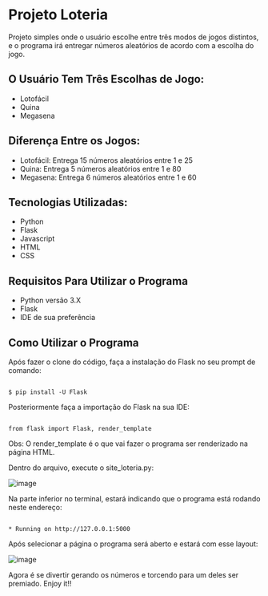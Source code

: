 <h1>Projeto Loteria</h1>
Projeto simples onde o usuário escolhe entre três modos de jogos distintos, e o programa irá entregar números aleatórios de acordo com a escolha do jogo.


<h2>O Usuário Tem Três Escolhas de Jogo:</h2>

- Lotofácil
- Quina
- Megasena

<h2>Diferença Entre os Jogos:</h2>

- Lotofácil: Entrega 15 números aleatórios entre 1 e 25
- Quina: Entrega 5 números aleatórios entre 1 e 80
- Megasena: Entrega 6 números aleatórios entre 1 e 60

<h2>Tecnologias Utilizadas:</h2>

- Python
- Flask
- Javascript
- HTML
- CSS

<h2>Requisitos Para Utilizar o Programa</h2>

- Python versão 3.X
- Flask 
- IDE de sua preferência

<h2>Como Utilizar o Programa</h2>

Após fazer o clone do código, faça a instalação do Flask no seu prompt de comando:

```

$ pip install -U Flask

```

Posteriormente faça a importação do Flask na sua IDE:

```

from flask import Flask, render_template

```
Obs: O render_template é o que vai fazer o programa ser renderizado na página HTML.



Dentro do arquivo, execute o site_loteria.py:

![image](https://user-images.githubusercontent.com/119972623/213568526-11eb8917-5a2b-4a87-ba3c-7c45f2b347a1.png)

Na parte inferior no terminal, estará indicando que o programa está rodando neste endereço:

```

* Running on http://127.0.0.1:5000

```

Após selecionar a página o programa será aberto e estará com esse layout:


![image](https://user-images.githubusercontent.com/119972623/213570070-738de84c-5789-478d-bf4f-c946088b4a1e.png)




Agora é se divertir gerando os números e torcendo para um deles ser premiado. Enjoy it!!
